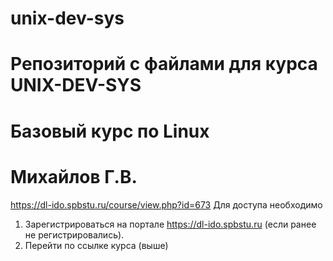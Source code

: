 # unix-dev-sys

# Репозиторий с файлами для курса UNIX-DEV-SYS

# Базовый курс по Linux

# Михайлов Г.В.

https://dl-ido.spbstu.ru/course/view.php?id=673
Для доступа необходимо 
1. Зарегистрироваться на портале https://dl-ido.spbstu.ru (если ранее не регистрировались).
2. Перейти по ссылке курса (выше)
